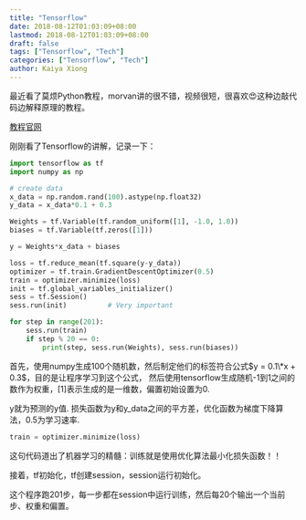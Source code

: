 ```yaml
---
title: "Tensorflow"
date: 2018-08-12T01:03:09+08:00
lastmod: 2018-08-12T01:03:09+08:00
draft: false
tags: ["Tensorflow", "Tech"]
categories: ["Tensorflow", "Tech"]
author: Kaiya Xiong
---
```


最近看了莫烦Python教程，morvan讲的很不错，视频很短，很喜欢😍这种边敲代码边解释原理的教程。

[教程官网](https://morvanzhou.github.io/)

刚刚看了Tensorflow的讲解，记录一下：

``` python
import tensorflow as tf
import numpy as np

# create data
x_data = np.random.rand(100).astype(np.float32)
y_data = x_data*0.1 + 0.3

Weights = tf.Variable(tf.random_uniform([1], -1.0, 1.0))
biases = tf.Variable(tf.zeros([1]))

y = Weights*x_data + biases

loss = tf.reduce_mean(tf.square(y-y_data))
optimizer = tf.train.GradientDescentOptimizer(0.5)
train = optimizer.minimize(loss)
init = tf.global_variables_initializer()
sess = tf.Session()
sess.run(init)          # Very important

for step in range(201):
    sess.run(train)
    if step % 20 == 0:
        print(step, sess.run(Weights), sess.run(biases))

```

首先，使用numpy生成100个随机数，然后制定他们的标签符合公式$y = 0.1\*x + 0.3$，目的是让程序学习到这个公式，
然后使用tensorflow生成随机-1到1之间的数作为权重，[1]表示生成的是一维数，偏置初始设置为0.

y就为预测的y值. 损失函数为y和y_data之间的平方差，优化函数为梯度下降算法，0.5为学习速率.

```python
train = optimizer.minimize(loss)
```
这句代码道出了机器学习的精髓：训练就是使用优化算法最小化损失函数！！

接着，tf初始化，tf创建session，session运行初始化。

这个程序跑201步，每一步都在session中运行训练，然后每20个输出一个当前步、权重和偏置。
